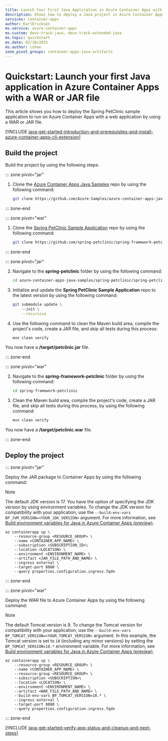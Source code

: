 ```yaml
---
title: Launch Your First Java Application in Azure Container Apps with a WAR or JAR File
description: Shows how to deploy a Java project in Azure Container Apps with a WAR or JAR file.
services: container-apps
author: KarlErickson
ms.service: azure-container-apps
ms.custom: devx-track-java, devx-track-extended-java
ms.topic: quickstart
ms.date: 02/18/2025
ms.author: cshoe
zone_pivot_groups: container-apps-java-artifacts
---
```


# Quickstart: Launch your first Java application in Azure Container Apps with a WAR or JAR file

This article shows you how to deploy the Spring PetClinic sample application to run on Azure Container Apps with a web application by using a WAR or JAR file.

[!INCLUDE [java-get-started-introduction-and-prerequisites-and-install-azure-container-apps-cli-extension](includes/java-get-started-introduction-and-prerequisites-and-install-azure-container-apps-cli-extension.md)]

## Build the project

Build the project by using the following steps:

::: zone pivot="jar"

1. Clone the [Azure Container Apps Java Samples](https://github.com/Azure-Samples/azure-container-apps-java-samples) repo by using the following command:

    ```bash
    git clone https://github.com/Azure-Samples/azure-container-apps-java-samples.git
    ```

::: zone-end

::: zone pivot="war"

1. Clone the [Spring PetClinic Sample Application](https://github.com/spring-petclinic/spring-framework-petclinic) repo by using the following command:

    ```bash
    git clone https://github.com/spring-petclinic/spring-framework-petclinic.git
    ```

::: zone-end

::: zone pivot="jar"

2. Navigate to the **spring-petclinic** folder by using the following command:

    ```bash
    cd azure-container-apps-java-samples/spring-petclinic/spring-petclinic/
    ```

1. Initialize and update the **Spring PetClinic Sample Application** repo to the latest version by using the following command:

    ```bash
    git submodule update \ 
        --init \
        --recursive
    ```

1. Use the following command to clean the Maven build area, compile the project's code, create a JAR file, and skip all tests during this process:

    ```bash
    mvn clean verify
    ```

You now have a **/target/petclinic.jar** file.

::: zone-end

::: zone pivot="war"

2. Navigate to the **spring-framework-petclinic** folder by using the following command:

    ```bash
    cd spring-framework-petclinic
    ```

1. Clean the Maven build area, compile the project's code, create a JAR file, and skip all tests during this process, by using the following command:

    ```bash
    mvn clean verify
    ```

You now have a **/target/petclinic.war** file.

::: zone-end

## Deploy the project

::: zone pivot="jar"

Deploy the JAR package to Container Apps by using the following command:

> [!NOTE]
> The default JDK version is 17. You have the option of specifying the JDK version by using environment variables. To change the JDK version for compatibility with your application, use the `--build-env-vars BP_JVM_VERSION=<YOUR_JDK_VERSION>` argument. For more information, see [Build environment variables for Java in Azure Container Apps (preview)](java-build-environment-variables.md).

```azurecli
az containerapp up \
    --resource-group <RESOURCE_GROUP> \
    --name <CONTAINER_APP_NAME> \
    --subscription <SUBSCRIPTION_ID>\
    --location <LOCATION> \
    --environment <ENVIRONMENT_NAME> \
    --artifact <JAR_FILE_PATH_AND_NAME> \
    --ingress external \
    --target-port 8080 \
    --query properties.configuration.ingress.fqdn
```

::: zone-end

::: zone pivot="war"

Deploy the WAR file to Azure Container Apps by using the following command:

> [!NOTE]
> The default Tomcat version is 9. To change the Tomcat version for compatibility with your application, use the `--build-env-vars BP_TOMCAT_VERSION=<YOUR_TOMCAT_VERSION>` argument. In this example, the Tomcat version is set to `10` (including any minor versions) by setting the `BP_TOMCAT_VERSION=10.*` environment variable. For more information, see [Build environment variables for Java in Azure Container Apps (preview)](java-build-environment-variables.md).

```azurecli
az containerapp up \
    --resource-group <RESOURCE_GROUP> \
    --name <CONTAINER_APP_NAME> \
    --resource-group <RESOURCE_GROUP> \
    --subscription <SUBSCRIPTION>\
    --location <LOCATION> \
    --environment <ENVIRONMENT_NAME> \
    --artifact <WAR_FILE_PATH_AND_NAME> \
    --build-env-vars BP_TOMCAT_VERSION=10.* \
    --ingress external \
    --target-port 8080 \
    --query properties.configuration.ingress.fqdn
```

::: zone-end

[!INCLUDE [java-get-started-verify-app-status-and-cleanup-and-next-steps](includes/java-get-started-verify-app-status-and-cleanup-and-next-steps.md)]
